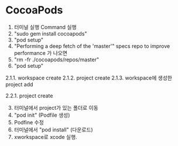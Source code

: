 # CocoaPods

1. 터미널 실행 Command 실행
  1. "sudo gem install cocoapods"
  2. "pod setup"
  3. "Performing a deep fetch of the 'master'"
  specs repo to improve performance 가 나오면
  4. "rm -fr ./cocoapods/repos/master"
  5. "pod setup"
  
2.1.1. workspace create
2.1.2. project create
2.1.3. workspace에 생성한 project add

2.2.1. project create

3. 터미널에서 project가 있는 폴더로 이동
4. "pod init" (Podfile 생성)
5. Podfine 수정
6. 터미널에서 "pod install" (다운로드)
7. xworkspace로 xcode 실행.
